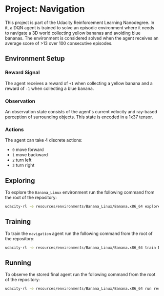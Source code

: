 # Project: Navigation

This project is part of the Udacity Reinforcement Learning Nanodegree. In it, a DQN agent is trained to solve an episodic environment where it needs to navigate a 3D world collecting yellow bananas and avoiding blue bananas. The environment is considered solved when the agent receives an average score of >13 over 100 consecutive episodes.

## Environment Setup
### Reward Signal
The agent receives a reward of `+1` when collecting a yellow banana and a reward of `-1` when collecting a blue banana.

### Observation
An observation state consists of the agent's current velocity and ray-based perception of surrounding objects. This state is encoded in a 1x37 tensor.

### Actions
The agent can take 4 discrete actions:
 - `0` move forward
 - `1` move backward
 - `2` turn left
 - `3` turn right
 
## Exploring
To explore the `Banana_Linux` environment run the following command from the root of the repository:
```bash
udacity-rl -e resources/environments/Banana_Linux/Banana.x86_64 explore
```
 
## Training
To train the `navigation` agent run the following command from the root of the repository:
```bash
udacity-rl -e resources/environments/Banana_Linux/Banana.x86_64 train DQN 1000 -c configs/ann_1x16_20-14-02.json
```

## Running
To observe the stored final agent run the following command from the root of the repository:
```bash
udacity-rl -e resources/environments/Banana_Linux/Banana.x86_64 run resources/models/p1_navigation_final/ 1
```